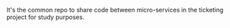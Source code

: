 It's the common repo to share code between micro-services in the ticketing project for study purposes.
